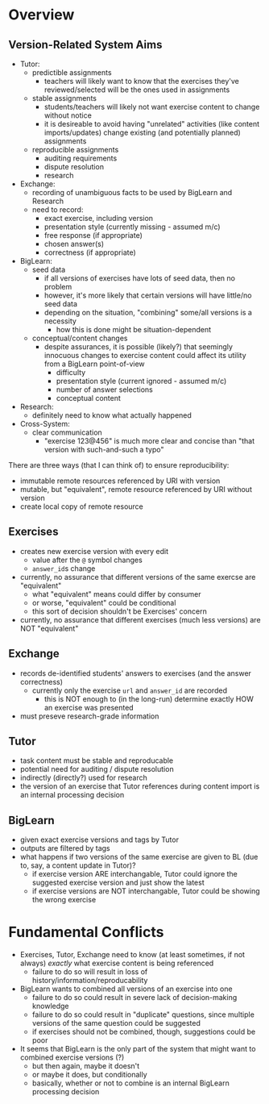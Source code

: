 # Overview

## Version-Related System Aims

* Tutor:
  * predictible assignments
    * teachers will likely want to know that the exercises they've reviewed/selected will be the ones used in assignments 
  * stable assignments
    * students/teachers will likely not want exercise content to change without notice
    * it is desireable to avoid having "unrelated" activities (like content imports/updates) change existing (and potentially planned) assignments
  * reproducible assignments
    * auditing requirements
    * dispute resolution
    * research
* Exchange:
  * recording of unambiguous facts to be used by BigLearn and Research
  * need to record:
    * exact exercise, including version
    * presentation style (currently missing - assumed m/c)
    * free response (if appropriate)
    * chosen answer(s)
    * correctness (if appropriate)
* BigLearn:
  * seed data 
    * if all versions of exercises have lots of seed data, then no problem
    * however, it's more likely that certain versions will have little/no seed data
    * depending on the situation, "combining" some/all versions is a necessity
      * how this is done might be situation-dependent
  * conceptual/content changes
    * despite assurances, it is possible (likely?) that seemingly innocuous changes to exercise content could affect its utility from a BigLearn point-of-view
      * difficulty
      * presentation style (current ignored - assumed m/c)
      * number of answer selections
      * conceptual content
* Research:
  * definitely need to know what actually happened
* Cross-System:
   * clear communication
     * "exercise 123@456" is much more clear and concise than "that version with such-and-such a typo"

There are three ways (that I can think of) to ensure reproducibility:

* immutable remote resources referenced by URI with version
* mutable, but "equivalent", remote resource referenced by URI without version
* create local copy of remote resource

## Exercises
* creates new exercise version with every edit
  * value after the `@` symbol changes
  * `answer_id`s change
* currently, no assurance that different versions of the same exercse are "equivalent"
  * what "equivalent" means could differ by consumer
  * or worse, "equivalent" could be conditional
  * this sort of decision shouldn't be Exercises' concern
* currently, no assurance that different exercises (much less versions) are NOT "equivalent"

## Exchange

* records de-identified students' answers to exercises (and the answer correctness)
  * currently only the exercise `url` and `answer_id` are recorded
    * this is NOT enough to (in the long-run) determine exactly HOW an exercise was presented
* must preseve research-grade information

## Tutor

* task content must be stable and reproducable
* potential need for auditing / dispute resolution
* indirectly (directly?) used for research
* the version of an exercise that Tutor references during content import is an internal processing decision

## BigLearn

* given exact exercise versions and tags by Tutor
* outputs are filtered by tags
* what happens if two versions of the same exercise are given to BL (due to, say, a content update in Tutor)?
  * if exercise version ARE interchangable, Tutor could ignore the suggested exercise version and just show the latest
  * if exercise versions are NOT interchangable, Tutor could be showing the wrong exercise

# Fundamental Conflicts
* Exercises, Tutor, Exchange need to know (at least sometimes, if not always) *exactly* what exercise content is being referenced
  * failure to do so will result in loss of history/information/reproducability
* BigLearn wants to combined all versions of an exercise into one
  * failure to do so could result in severe lack of decision-making knowledge
  * failure to do so could result in "duplicate" questions, since multiple versions of the same question could be suggested
  * if exercises should not be combined, though, suggestions could be poor
* It seems that BigLearn is the only part of the system that might want to combined exercise versions (?)
  * but then again, maybe it doesn't
  * or maybe it does, but conditionally
  * basically, whether or not to combine is an internal BigLearn processing decision
